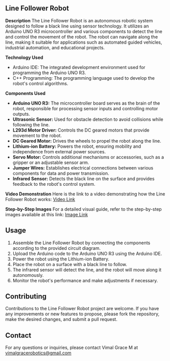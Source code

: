 ## Line Follower Robot

**Description**
The Line Follower Robot is an autonomous robotic system designed to follow a black line using sensor technology. It utilizes an Arduino UNO R3 microcontroller and various components to detect the line and control the movement of the robot. The robot can navigate along the line, making it suitable for applications such as automated guided vehicles, industrial automation, and educational projects.

**Technology Used**
- Arduino IDE: The integrated development environment used for programming the Arduino UNO R3.
- C++ Programming: The programming language used to develop the robot's control algorithms.

**Components Used**
- **Arduino UNO R3:** The microcontroller board serves as the brain of the robot, responsible for processing sensor inputs and controlling motor outputs.
- **Ultrasonic Sensor:** Used for obstacle detection to avoid collisions while following the line.
- **L293d Motor Driver:** Controls the DC geared motors that provide movement to the robot.
- **DC Geared Motor:** Drives the wheels to propel the robot along the line.
- **Lithium-ion Battery:** Powers the robot, ensuring mobility and independence from external power sources.
- **Servo Motor:** Controls additional mechanisms or accessories, such as a gripper or an adjustable sensor arm.
- **Jumper Wires:** Establishes electrical connections between various components for data and power transmission.
- **Infrared Sensor:** Detects the black line on the surface and provides feedback to the robot's control system.

**Video Demonstration**
Here is the link to a video demonstrating how the Line Follower Robot works: [Video Link](https://drive.google.com/file/d/1b8ST6YWiGz65kEceOHusv2apEO3KE2pj/view?usp=share_link)

**Step-by-Step Images**
For a detailed visual guide, refer to the step-by-step images available at this link: [Image Link](https://drive.google.com/drive/folders/15XCGJaNLcRhaJf5pqkOipkXOV7ZzuB5F?usp=share_link)

## Usage
1. Assemble the Line Follower Robot by connecting the components according to the provided circuit diagram.
2. Upload the Arduino code to the Arduino UNO R3 using the Arduino IDE.
3. Power the robot using the Lithium-ion Battery.
4. Place the robot on a surface with a black line to follow.
5. The infrared sensor will detect the line, and the robot will move along it autonomously.
6. Monitor the robot's performance and make adjustments if necessary.

## Contributing
Contributions to the Line Follower Robot project are welcome. If you have any improvements or new features to propose, please fork the repository, make the desired changes, and submit a pull request.

## Contact
For any questions or inquiries, please contact Vimal Grace M at vimalgracerobotics@gmail.com
